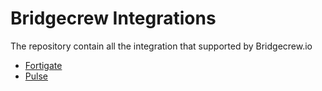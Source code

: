 # Bridgecrew Integrations
The repository contain all the integration that supported by Bridgecrew.io
* [Fortigate](https://github.com/bridgecrewio/bridgecrew-integrations/blob/develop/src/fortigate/README.md)
* [Pulse](https://github.com/bridgecrewio/bridgecrew-integrations/blob/develop/src/pulse/README.md)

 

